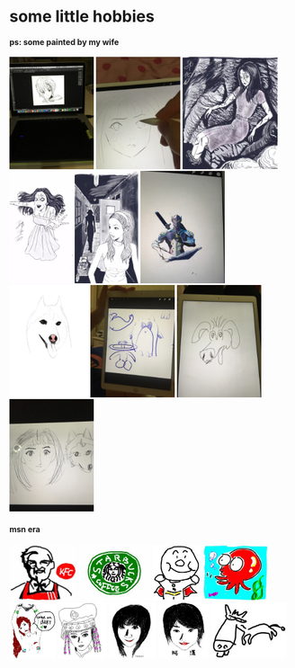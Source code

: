 # some little hobbies
#### ps: some painted by my wife

<div style="display:inline-block">
    <img height="200" src="https://github.com/guozhaolong/painting/raw/master/assets/is.jpg"/>
    <img height="200" src="https://github.com/guozhaolong/painting/raw/master/assets/drawing.jpg"/>
    <img height="200" src="https://github.com/guozhaolong/painting/raw/master/assets/fujiang1.jpg"/>
    <img height="200" src="https://github.com/guozhaolong/painting/raw/master/assets/fujiang2.jpg"/>
    <img height="200" src="https://github.com/guozhaolong/painting/raw/master/assets/room4.jpg"/>
    <img height="200" src="https://github.com/guozhaolong/painting/raw/master/assets/genji3.jpg"/>
    <img height="200" src="https://github.com/guozhaolong/painting/raw/master/assets/hasky.jpg"/>
    <img height="200" src="https://github.com/guozhaolong/painting/raw/master/assets/wife1.jpg"/>
    <img height="200" src="https://github.com/guozhaolong/painting/raw/master/assets/wife2.jpg"/>
    <img height="200" src="https://github.com/guozhaolong/painting/raw/master/assets/wife3.jpg"/>
</div>

#### msn era
<div style="display:inline-block">
    <img height="100" src="https://github.com/guozhaolong/painting/raw/master/assets/kfc.jpg"/>
    <img height="100" src="https://github.com/guozhaolong/painting/raw/master/assets/starbucks.jpg"/>
    <img height="100" src="https://github.com/guozhaolong/painting/raw/master/assets/anpanman.jpg"/>
    <img height="100" src="https://github.com/guozhaolong/painting/raw/master/assets/octopus.jpg"/>
    <img height="100" src="https://github.com/guozhaolong/painting/raw/master/assets/girl.jpg"/>
    <img height="100" src="https://github.com/guozhaolong/painting/raw/master/assets/menggu.jpg"/>
    <img height="100" src="https://github.com/guozhaolong/painting/raw/master/assets/taozi.jpg"/>
    <img height="100" src="https://github.com/guozhaolong/painting/raw/master/assets/maizi.jpg"/>
    <img height="100" src="https://github.com/guozhaolong/painting/raw/master/assets/donkey.jpg"/>
</div>
